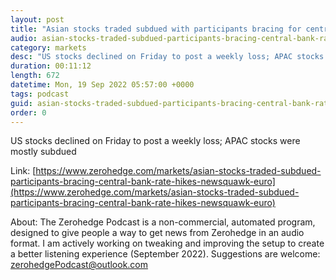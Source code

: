 ```yaml
---
layout: post
title: "Asian stocks traded subdued with participants bracing for central bank rate hikes - Newsquawk Euro Market Open"
audio: asian-stocks-traded-subdued-participants-bracing-central-bank-rate-hikes-newsquawk-euro-0
category: markets
desc: "US stocks declined on Friday to post a weekly loss; APAC stocks were mostly subdued"
duration: 00:11:12
length: 672
datetime: Mon, 19 Sep 2022 05:57:00 +0000
tags: podcast
guid: asian-stocks-traded-subdued-participants-bracing-central-bank-rate-hikes-newsquawk-euro-0
order: 0
---
```

US stocks declined on Friday to post a weekly loss; APAC stocks were mostly subdued

Link: [https://www.zerohedge.com/markets/asian-stocks-traded-subdued-participants-bracing-central-bank-rate-hikes-newsquawk-euro](https://www.zerohedge.com/markets/asian-stocks-traded-subdued-participants-bracing-central-bank-rate-hikes-newsquawk-euro)

About: The Zerohedge Podcast is a non-commercial, automated program, designed to give people a way to get news from Zerohedge in an audio format.  I am actively working on tweaking and improving the setup to create a better listening experience (September 2022).  Suggestions are welcome: [zerohedgePodcast@outlook.com](mailto:zerohedgePodcast@outlook.com)